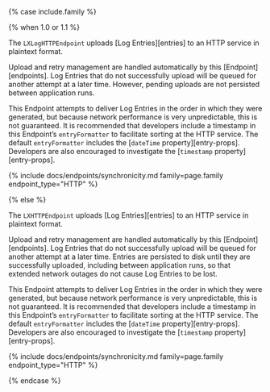 {% case include.family %}

{% when 1.0 or 1.1 %}

The `LXLogHTTPEndpoint` uploads [Log Entries][entries] to an HTTP service in plaintext format.

Upload and retry management are handled automatically by this [Endpoint][endpoints]. Log Entries that do not successfully upload will be queued for another attempt at a later time. However, pending uploads are not persisted between application runs.

This Endpoint attempts to deliver Log Entries in the order in which they were generated, but because network performance is very unpredictable, this is not guaranteed. It is recommended that developers include a timestamp in this Endpoint’s `entryFormatter` to facilitate sorting at the HTTP service. The default `entryFormatter` includes the [`dateTime` property][entry-props]. Developers are also encouraged to investigate the [`timestamp` property][entry-props].

{% include docs/endpoints/synchronicity.md family=page.family endpoint_type="HTTP" %}


{% else %}


The `LXHTTPEndpoint` uploads [Log Entries][entries] to an HTTP service in plaintext format.

Upload and retry management are handled automatically by this [Endpoint][endpoints]. Log Entries that do not successfully upload will be queued for another attempt at a later time. Entries are persisted to disk until they are successfully uploaded, including between application runs, so that extended network outages do not cause Log Entries to be lost.

This Endpoint attempts to deliver Log Entries in the order in which they were generated, but because network performance is very unpredictable, this is not guaranteed. It is recommended that developers include a timestamp in this Endpoint’s `entryFormatter` to facilitate sorting at the HTTP service. The default `entryFormatter` includes the [`dateTime` property][entry-props]. Developers are also encouraged to investigate the [`timestamp` property][entry-props].

{% include docs/endpoints/synchronicity.md family=page.family endpoint_type="HTTP" %}


{% endcase %}
